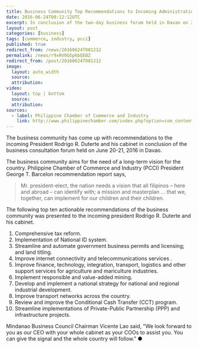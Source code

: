 ```yaml
---
title: Business Community Top Recommendations to Incoming Administration
date: 2016-06-24T08:12:12UTC
excerpt: In conclusion of the two-day business forum held in Davao on 20-21 June 2016, the business community came up with recommendations for the incoming President-elect Rodrigo R. Duterte and his Cabinet.
layout: post
categories: [business]
tags: [commerce, industry, pcci]
published: true
redirect_from: /news/20160624T081212
permalink: /news/r9xRV0G5pkbQEBZ
redirect_from: /post/20160624T081212
image:
  layout: auto_width
  source:
  attribution:
video:
  layout: top | bottom
  source:
  attribution:
sources:
  - label: Philippine Chamber of Commerce and Industry
    link: http://www.philippinechamber.com/index.php?option=com_content&view=article&id=869:pcci-president-george-t-barcelon-presents-top-10-actionable-recommendations-to-president-elect-duterte&catid=53&Itemid=246
---
```


The business community has come up with recommendations to the incoming President Rodrigo R. Duterte and his cabinet in conclusion of the business consultation forum held on June 20-21, 2016 in Davao.

The business community aims for the need of a long-term vision for the country.
Philippine Chamber of Commerce and Industry (PCCI) President George T. Barcelon recommendation report says,

> Mr. president-elect, the nation needs a vision that all filipinos – here and abroad – can identify with; a mission and masterplan ... that we, together, can implement for our children and their children.

The following top ten actionable recommendations of the business community was presented to the incoming president Rodrigo R. Duterte and his cabinet.

1. Comprehensive tax reform.
2. Implementation of National ID system.
3. Streamline and automate government business permits and licensing; and land titling.
4. Improve internet connectivity and telecommunications services .
5. Improve finance, technology, integration, transport, logistics and other support services for agriculture and mariculture industries.
6. Implement responsible and value-added mining.
7. Develop and implement a national strategy for national and regional industrial development.
8. Improve transport networks across the country.
9. Review and improve the Conditional Cash Transfer (CCT) program.
10. Streamline implementations of Private-Public Partnership (PPP) and infrastructure projects.

Mindanao Business Council Chairman Vicente Lao said, "We look forward to you as our CEO with your whole cabinet as your COOs to assist you. You can give the signal and the whole country will follow."
&#x25cf;


